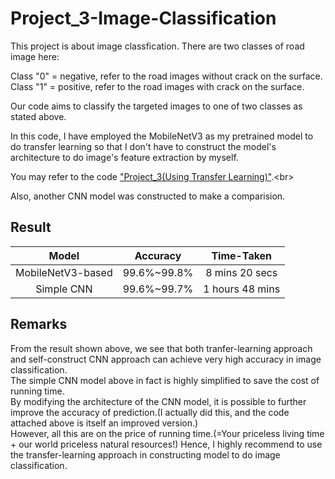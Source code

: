 # Project_3-Image-Classification

This project is about image classfication. There are two classes of road image here:<br>

Class "0" = negative, refer to the road images without crack on the surface.<br>
Class "1" = positive, refer to the road images with crack on the surface.<br>

Our code aims to classify the targeted images to one of two classes as stated above.<br>

In this code, I have employed the MobileNetV3 as my pretrained model to do transfer learning so that I don't have to construct the model's architecture to do image's feature extraction by myself.<br>

You may refer to the code ["Project_3(Using Transfer Learning)"](https://github.com/ChernXi/Project_3-Image-Classification/blob/main/Project_3(Using_Tranfer_Learning)%20.ipynb).<br>

Also, another CNN model was constructed to make a comparision.<br>

## Result
|        Model        |    Accuracy    |   Time-Taken   |
|        :---:        |     :---:      |     :---:      | 
| MobileNetV3-based   |  99.6%~99.8%   | 8 mins 20 secs |
| Simple CNN          |  99.6%~99.7%   | 1 hours 48 mins|

## Remarks
From the result shown above, we see that both tranfer-learning approach and self-construct CNN approach can achieve very high accuracy in image classification.<br>
The simple CNN model above in fact is highly simplified to save the cost of running time.<br>
By modifying the architecture of the CNN model, it is possible to further improve the accuracy of prediction.(I actually did this, and the code attached above is itself an improved version.)<br>
However, all this are on the price of running time.(=Your priceless living time + our world priceless natural resources!)
Hence, I highly recommend to use the transfer-learning approach in constructing model to do image classification.
